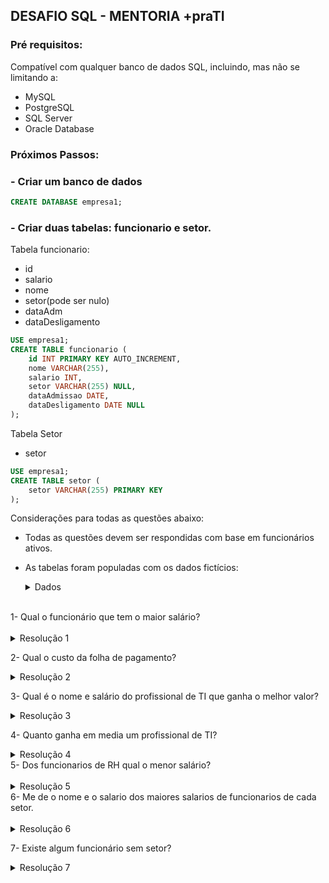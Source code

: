 

## DESAFIO SQL - MENTORIA +praTI

### Pré requisitos:
Compatível com qualquer banco de dados SQL, incluindo, mas não se limitando a:
- MySQL
- PostgreSQL
- SQL Server
- Oracle Database
  
### Próximos Passos:
### - Criar um banco de dados

```sql
CREATE DATABASE empresa1;
```

### - Criar duas tabelas: funcionario e setor.

Tabela funcionario:
- id
- salario
- nome
- setor(pode ser nulo)
- dataAdm
- dataDesligamento

```sql
USE empresa1;
CREATE TABLE funcionario (
    id INT PRIMARY KEY AUTO_INCREMENT,
    nome VARCHAR(255),
    salario INT,
    setor VARCHAR(255) NULL,
    dataAdmissao DATE,
    dataDesligamento DATE NULL
);
```


Tabela Setor
-  setor

```sql
USE empresa1;
CREATE TABLE setor (
    setor VARCHAR(255) PRIMARY KEY
);
```


Considerações para todas as questões abaixo: 
- Todas as questões devem ser respondidas com base em funcionários ativos.
- As tabelas foram populadas com os dados fictícios: 

    <details>
    <summary>Dados</summary>

    ```sql
    USE empresa1;

    INSERT INTO funcionario (nome, salario, setor, dataAdmissao, dataDesligamento) 
    VALUES
        ('Alice Silva', 5000, NULL, '2023-01-01', NULL),
        ('Bob Santos', 6000, 'rh', '2023-02-01', NULL),
        ('Carlos Oliveira', 7000, 'producao', '2023-03-01', NULL),
        ('Daniela Pereira', 8000, 'financeiro', '2023-04-01', NULL),
        ('Eduardo Costa', 9000, 'producao', '2023-05-01', '2023-08-31'),
        ('Fernanda Lima', 10000, 'diretoria', '2023-06-01', NULL),
        ('Gustavo Souza', 5500, 'rh', '2023-07-01', NULL),
        ('Helena Martins', 6600, 'diretoria', '2023-08-01', '2023-05-31'),
        ('Igor Santos', 7700, NULL, '2023-09-01', NULL),
        ('Juliana Lima', 8800, 'producao', '2023-10-01', NULL),
        ('Kai Oliveira', 9900, 'ti', '2023-11-01', NULL),
        ('Laura Costa', 13000, 'rh', '2023-12-01', NULL),
        ('Marcos Oliveira', 6000, 'ti', '2024-01-01', NULL),
        ('Natalia Santos', 7000, 'financeiro', '2024-02-01', NULL),
        ('Otavio Costa', 8000, 'producao', '2024-03-01', NULL),
        ('Patricia Lima', 9000, 'ti', '2024-04-01', NULL),
        ('Quiteria Oliveira', 19000, 'diretoria', '2024-05-01', NULL),
        ('Rafael Souza', 5500, 'ti', '2024-06-01', '2024-07-31'),
        ('Sara Martins', 6600, 'financeiro', '2024-07-01', NULL),
        ('Thiago Lima', 7700, 'producao', '2024-08-01', '2024-05-31');

    INSERT INTO setor (setor)
    VALUES
        ('ti'),
        ('rh'),
        ('diretoria'),
        ('financeiro'),
        ('producao');
    ```
    </details>

<br>
1- Qual o funcionário que tem o maior salário?
<br>
<br>

<details>
  <summary>Resolução 1</summary>
  

```sql
SELECT nome, salario as maiorSalario
FROM funcionario
WHERE dataDesligamento IS NULL AND salario = (SELECT MAX(salario) 
                                              FROM funcionario);
```

</details>

2- Qual o custo da folha de pagamento?

<details>
  <summary>Resolução 2</summary>
  
- O custo total da folha pode ser obtido:

```sql
SELECT
  COUNT(*) as funcionariosAtivos,
  SUM(salario) as folhaTotal
  FROM funcionario
  WHERE dataDesligamento IS NULL;
```

- Para obter o custo por setor:

```sql
SELECT setor, COUNT(*) as funcionariosPorSetor, SUM(salario) as folhaPorSetor
FROM funcionario
WHERE dataDesligamento IS NULL
GROUP BY setor;
```

</details>

3- Qual é o nome e salário do profissional de TI que ganha o melhor valor?

<details>
  <summary>Resolução 3</summary>
  

```sql
SELECT nome, salario, setor
FROM funcionario
WHERE dataDesligamento IS NULL AND setor = 'ti' AND salario = (SELECT MAX(salario) 
                                                               FROM funcionario
                                                               WHERE setor = 'ti');
```

</details>

4- Quanto ganha em media um profissional de TI?
<details>
  <summary>Resolução 4</summary>
  

```sql
SELECT setor, AVG(salario) as mediaSalarial
FROM funcionario
WHERE dataDesligamento IS NULL AND setor = 'ti';
```
</details>
5- Dos funcionarios de RH qual o menor salário?
<br>
<br>
<details>
  <summary>Resolução 5</summary>
  
```sql
SELECT nome, setor, salario as menorSalario, dataAdmissao
FROM funcionario
WHERE dataDesligamento IS NULL AND setor = 'rh' AND salario = (SELECT MIN(salario) 
                                                               FROM funcionario
                                                               WHERE setor = 'rh');
```
</details>
6- Me de o nome e o salario dos maiores salarios de funcionarios de cada setor.
<br>
<br>
<details>
  <summary>Resolução 6</summary>
  
```sql
SELECT setor, MAX(salario) AS maiorSalario
FROM funcionario
WHERE dataDesligamento IS NULL
GROUP BY setor;
```
</details>

7- Existe algum funcionário sem setor?

<details>
  <summary>Resolução 7</summary>
  
```sql
SELECT nome, salario, dataAdmissao
FROM funcionario
WHERE dataDesligamento IS NULL AND setor IS NULL;
```
</details>



